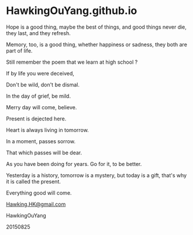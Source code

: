 # HawkingOuYang.github.io



Hope is a good thing, maybe the best of things, and good things never die, they last, and they refresh.

Memory, too, is a good thing, whether happiness or sadness, they both are part of life.

Still remember the poem that we learn at high school ?

If by life you were deceived, 

Don't be wild, don't be dismal.

In the day of grief, be mild.

Merry day will come, believe.

Present is dejected here.

Heart is always living in tomorrow.

In a moment, passes sorrow.

That which passes will be dear.



As you have been doing for years. Go for it, to be better.

Yesterday is a history, tomorrow is a mystery, but today is a gift, that's why it is called the present.

Everything good will come.


Hawking.HK@gmail.com

HawkingOuYang

20150825
